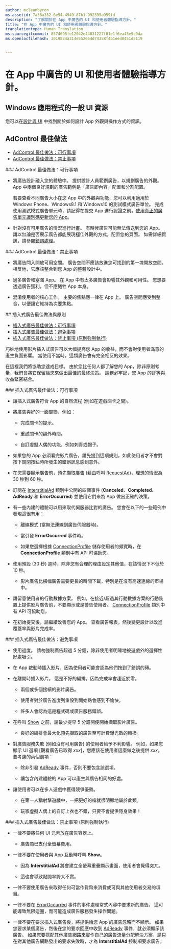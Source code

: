 ```yaml
---
author: mcleanbyron
ms.assetid: 7a38a352-6e54-4949-87b1-992395a959fd
description: "了解關於在 App 中廣告的 UI 和使用者體驗指導方針。"
title: "在 App 中廣告的 UI 和使用者體驗指導方針。"
translationtype: Human Translation
ms.sourcegitcommit: 8574695fe12042e44831227f81e1f6ea45e9c0da
ms.openlocfilehash: 3019834a314e552654d74358f4b1eed8451d5119


---
```


# 在 App 中廣告的 UI 和使用者體驗指導方針。




## Windows 應用程式的一般 UI 資源

您可以在[設計與 UI](https://developer.microsoft.com/windows/design) 中找到關於如何設計 App 外觀與操作方式的資訊。

## AdControl 最佳做法

* [AdControl 最佳做法：可行事項](#adcontrolbestpracticesdo10)
* [AdControl 最佳做法：禁止事項](#adcontrolbestpracticesdont10)

<span id="adcontrolbestpracticesdo10"/>
### AdControl 最佳做法：可行事項

* 將廣告設計融入您的體驗中。 提供設計人員範例廣告，以規劃廣告的外觀。 App 中兩個良好規劃的廣告範例是「廣告即內容」配置和分割配置。

  若要查看不同廣告大小在您 App 中的外觀與功能，您可以利用適用於 Windows Phone、Windows8.1 和 Windows10 的測試模式廣告單位。 完成使用測試模式廣告單元時，請記得在提交 App 進行認證之前，[使用真正的廣告單元識別碼更新您的 App](set-up-ad-units-in-your-app.md)。

* 針對沒有可用廣告的情況進行計畫。 有時候廣告可能無法傳送到您的 App。 請以無論是否展示廣告都能展現極佳外觀的方式，配置您的頁面。 如需詳細資訊，請參閱[錯誤處理](error-handling-with-advertising-libraries.md)。

<span id="adcontrolbestpracticesdont10"/>
### AdControl 最佳做法：禁止事項

* 將廣告閂入開放可用空間。 廣告空間不應該放進您可找到的第一塊開放空間。 相反地，它應該整合到您 App 的整體設計中。

* 過多廣告和塞滿 App。 在 App 中有太多廣告會影響其外觀和可用性。 您想要透過廣告獲利，但不應犧牲 App 本身。

* 混淆使用者的核心工作。 主要的焦點應一律在 App 上。 廣告空間應受到整合，以便讓它維持為次要焦點。

<span id="interstitialbestpractices10"/>
## 插入式廣告最佳做法與原則

* [插入式廣告最佳做法：可行事項](#interstitialbestpracticesdo10)
* [插入式廣告最佳做法：避免事項](#interstitialbestpracticesavoid10)
* [插入式廣告最佳做法：禁止事項 (原則強制執行)](#interstitialbestpracticesnever10)

巧妙地使用影片插入式廣告可以大幅提高您 App 的收益，而不會對使用者滿意的產生負面影響。 當使用不當時，這類廣告會有完全相反的效果。

在這裡我們將協助您達成目標。 由於您比任何人都了解您的 App，除非原則考量，我們會將它保留給您來做出最佳的最終決策。 請務必牢記，您 App 的評等與收益緊密結合。

<span id="interstitialbestpracticesdo10"/>
### 插入式廣告最佳做法：可行事項

* 讓插入式廣告符合 App 的自然流程 (例如在遊戲關卡之間)。

* 將廣告與好的一面關聯，例如：

    * 完成關卡的提示。

    * 重試關卡的額外時間。

    * 自訂虛擬人偶的功能，例如刺青或帽子。

* 如果您的 App 必須看完影片廣告，請先提到這項規則，如此使用者才不會對按下關閉按鈕時所發生的錯誤訊息感到意外。

* 在您需要顯示廣告前，預先擷取廣告 (藉由呼叫 [RequestAd](https://msdn.microsoft.com/library/windows/apps/microsoft.advertising.winrt.ui.interstitialad.requestad.aspx))，理想的情況為 30 秒到 60 秒。

* 訂閱在 [InterstitialAd](https://msdn.microsoft.com/library/windows/apps/microsoft.advertising.winrt.ui.interstitialad.aspx) 類別中公開的四個事件 (**Canceled**、**Completed**、**AdReady** 和 **ErrorOccurred**) 並使用它們來為 App 做出正確的決策。

* 有一些內建的體驗可以用來取代伺服器比對的廣告。 您會在以下的一些範例中發現這很有用：

    * 離線模式 (當無法連線到廣告伺服器時)。

    * 當引發 **ErrorOccurred** 事件時。

    * 如果您選擇根據 [ConnectionProfile](https://msdn.microsoft.com/library/windows/apps/windows.networking.connectivity.connectionprofile.aspx) 儲存使用者的頻寬時，在 **ConnectionProfile** 類別中有 API 可協助您。

* 使用預設 (30 秒) 逾時，除非您有合理的理由設定其他值，在該情況下不低於 10 秒。

    * 影片廣告比橫幅廣告需要更長的時間下載，特別是在沒有高速連線的市場中。


* 請留意使用者的行動數據方案。 例如，在接近/超過其行動數據方案的行動裝置上提供影片廣告前，不要顯示或是警告使用者。 [ConnectionProfile](https://msdn.microsoft.com/library/windows/apps/windows.networking.connectivity.connectionprofile.aspx) 類別中有 API 可協助您。

* 在初始提交後，請繼續改善您的 App。 查看廣告報表，然後變更設計以改進覆蓋率與影片完成率。

<span id="interstitialbestpracticesavoid10"/>
### 插入式廣告最佳做法：避免事項

* 使用過度。 請勿強制廣告超過 5 分鐘，除非使用者明確地被遊戲外的選擇性好處吸引。

* 在 App 啟動時插入影片，因為使用者可能會認為他們按到了錯誤的磚。

* 在離開時插入影片。 這是不好的編排，因為完成率會趨近於零。

    * 兩個或多個接續的影片廣告。

    * 使用者對於廣告進度列重設到開始點會感到不愉快。

    * 許多人會認為這是程式碼或廣告服務錯誤。

* 在呼叫 [Show](https://msdn.microsoft.com/library/windows/apps/microsoft.advertising.winrt.ui.interstitialad.show.aspx) 之前，請最少提早 5 分鐘開便開始擷取影片廣告。

    * 良好的編排會最大化預先擷取的廣告至可計費曝光數的轉換。


* 對廣告服務失敗 (例如沒有可用廣告) 的使用者給予不利影響。 例如，如果您顯示 UI 選項 [觀看廣告已取得 *xxx*]，您應該在使用者這麼做之後提供 *xxx*。 要考慮的兩個選項︰

    * 除非引發 [AdReady](https://msdn.microsoft.com/library/windows/apps/microsoft.advertising.winrt.ui.interstitialad.adready.aspx) 事件，否則不要包含該選項。

    * 讓包含內建體驗的 App 可以產生與廣告相同的好處。

* 讓使用者可以在多人遊戲中獲得競爭優勢。

    * 在第一人稱射擊遊戲中，一把更好的槍就很明顯地屬於此類。

    * 玩家虛擬人偶上的自訂上衣也不錯，只要不會提供隱身效果！

<span id="interstitialbestpracticesnever10"/>
### 插入式廣告最佳做法：禁止事項 (原則強制執行)

* 一律不要將任何 UI 元素放在廣告容器上。

    * 廣告商已支付全螢幕費用。

<span/>

* 一律不要在使用者與 App 互動時呼叫 **Show**。

    * 因為 **InterstitialAd** 將會建立全螢幕重疊顯示畫面，使用者會覺得突兀。

    * 這也會導致點閱率誇大不實。

* 一律不要使用廣告來取得任何可當作貨幣來消費或可與其他使用者交易的項目。

* 一律不要在 [ErrorOccurred](https://msdn.microsoft.com/library/windows/apps/microsoft.advertising.winrt.ui.interstitialad.erroroccurred.aspx) 事件的事件處理常式內容中要求新的廣告。 這可能導致無限迴圈，而可能造成廣告服務發生操作問題。

* 一律不要在要求插入式廣告後，將提供給您 App 的廣告忽略而不顯示。 如果您要求某個廣告，然後在您的要求回應中收到 [AdReady](https://msdn.microsoft.com/library/windows/apps/microsoft.advertising.winrt.ui.interstitialad.adready.aspx) 事件，就必須顯示該廣告。 如果您要搭配其他廣告網路來實作自己的廣告流量分配解決方案，請只在對其他廣告網路發出的要求失敗時，才為 **InterstitialAd** 控制項要求廣告。

 

 



<!--HONumber=Nov16_HO1-->



